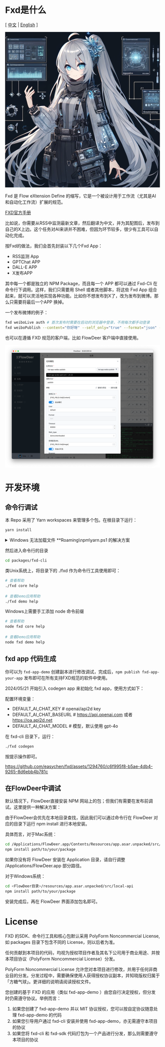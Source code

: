 # Fxd是什么


[ [中文](./README.zh-cn.md) | [English](./README.md) ]

![](images/20240414114221.png)

Fxd 是 Flow eXtension Define 的缩写，它是一个被设计用于工作流（尤其是AI和自动化工作流）扩展的规范。

[FXD官方手册](https://ft07.com/fxd/)

比如说，你需要从RSS中监测最新文章，然后翻译为中文，并为其配图后，发布到自己的X上边。这个任务对AI来讲并不困难，但因为环节较多，很少有工具可以自动化完成。

按Fxd的做法，我们会首先封装以下几个Fxd App：

-   RSS监测 App
-   GPTChat APP
-   DALL-E APP
-   X发布APP

其中每一个都是独立的 NPM Package，而且每一个 APP 都可以通过 Fxd-Cli 在命令行下调用。这样，我们只需要用 Shell 或者其他脚本，将这些 Fxd App 组合起来，就可以灵活地实现各种功能。比如你不想发布到X了，改为发布到微博。那么只需要将最后一个APP 换掉。

一个发布微博的例子：

```bash
fxd weiboLive auth # 首次发布时需要在启动的浏览器中登录，不用每次都手动登录 
fxd weiboPublish --content="你好呀" --self_only="true" --format="json" --headless="false"
```

也可以在遵循 FXD 规范的客户端，比如 FlowDeer 客户端中直接使用。

![FlowDeer](images/image.png)

# 开发环境


## 命令行调试

本 Repo 采用了 Yarn workspaces 来管理多个包。在根目录下运行：

```bash
yarn install
```
<details>
<summary>Windows 无法加载文件 **Roaming\npm\yarn.ps1 的解决方案</summary>
这是因为策略限制导致的错误，请按以下步骤解决：

1. 搜索Powershell，右键以管理员身份运行
1. 输入 Set-ExecutionPolicy RemoteSigned 然后选 Y
1. 关闭PowerShell，重新运行 yarn 命令
</details>


然后进入命令行的目录
```bash
cd packages/fxd-cli
```

类Unix系统上，将目录下的 ./fxd 作为命令行工具使用即可：

```bash
# 查看帮助
./fxd core help

# 查看Demo应用帮助
./fxd demo help
```
Windows上需要手工添加 node 命令前缀

```bash
# 查看帮助
node fxd core help

# 查看Demo应用帮助
node fxd demo help
```

## fxd app 代码生成

你可以为 `fxd-app-demo` 创建副本进行修改调试，完成后，`npm publish fxd-app-your-app` 发布即可在所有支持FXD规范的软件中使用。

2024/05/21 开始引入 codegen app 来初始化  fxd app，使用方式如下：

配置环境变量：

- DEFAULT_AI_CHAT_KEY # openai/api2d key
- DEFAULT_AI_CHAT_BASEURL # https://api.openai.com 或者 https://oa.api2d.net
- DEFAULT_AI_CHAT_MODEL # 模型，默认使用 gpt-4o 

在 fxd-cli 目录下，运行：

```bash
./fxd codegen
```

按提示操作即可。

https://github.com/easychen/fxd/assets/1294760/c6f995f8-b5ae-4db4-9265-8d6ebb4b781c


## 在FlowDeer中调试

默认情况下，FlowDeer直接安装 NPM 网站上的包；但我们有需要在发布前调试。这里提供一种解决方案：

由于FlowDeer会优先在本地目录查找，因此我们可以通过命令行在 FlowDeer 对应的目录下运行 npm install <package-path> 进行本地安装。

具体而言，对于Mac系统：

```bash
cd /Applications/FlowDeer.app/Contents/Resources/app.asar.unpacked/src/local-api
npm install path/to/your/package
```

如果你没有将 FlowDeer 安装在 Application 目录，请自行调整 /Applications/FlowDeer.app 部分路径。

对于Windows系统：

```bash
cd <FlowDeer目录>/resources/app.asar.unpacked/src/local-api
npm install path/to/your/package
```

安装完成后，再在 FlowDeer 界面添加包名即可。

# License

FXD 的SDK、命令行工具和核心包默认采用 PolyForm Noncommercial License,如 packages 目录下包含不同的 License，则以后者为准。

任何贡献到本项目的代码，均视为授权项目作者及其名下公司用于商业用途、并按本项目协议（PolyForm Noncommercial License）分发。

PolyForm Noncommercial License 允许您对本项目进行修改，并用于任何非商业目的分发。分发过程中，需要确保使用人获得授权协议副本，并知晓版权归属于「方糖气球」。更详细的说明请阅读授权文件。

您创建的基于 FXD 的应用（类似 fxd-app-demo ）由您自行决定授权，但分发时仍需遵守协议。举例而言：

1. 如果您创建了 fxd-app-demo 并以 MIT 协议授权，您可以按自定协议随意处理 fxd-app-demo 的代码
2. 如果您引导用户通过 fxd-cli 安装并使用 fxd-app-demo，亦无需遵守本项目的协议
3. 如果您将 fxd-cli 和 fxd-sdk 代码打包为一个产品进行分发，那么则需要遵守本项目的协议